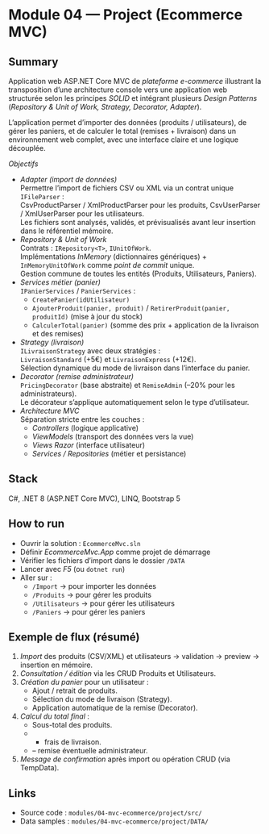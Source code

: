 # Module 04 — Project (Ecommerce MVC)

## Summary
Application web ASP.NET Core MVC de *plateforme e-commerce* illustrant la transposition d’une architecture console vers une application web structurée selon les principes *SOLID* et intégrant plusieurs *Design Patterns*  
(*Repository & Unit of Work, Strategy, Decorator, Adapter*).  

L’application permet d’importer des données (produits / utilisateurs), de gérer les paniers, et de calculer le total (remises + livraison) dans un environnement web complet, avec une interface claire et une logique découplée.

*Objectifs*
- *Adapter (import de données)*  
  Permettre l’import de fichiers CSV ou XML via un contrat unique `IFileParser` :  
  CsvProductParser / XmlProductParser pour les produits, CsvUserParser / XmlUserParser pour les utilisateurs.  
  Les fichiers sont analysés, validés, et prévisualisés avant leur insertion dans le référentiel mémoire.
- *Repository & Unit of Work*  
  Contrats : `IRepository<T>`, `IUnitOfWork`.  
  Implémentations *InMemory* (dictionnaires génériques) + `InMemoryUnitOfWork` comme *point de commit* unique.  
  Gestion commune de toutes les entités (Produits, Utilisateurs, Paniers).
- *Services métier (panier)*  
  `IPanierServices` / `PanierServices` :
  - `CreatePanier(idUtilisateur)`  
  - `AjouterProduit(panier, produit)` / `RetirerProduit(panier, produitId)` (mise à jour du stock)  
  - `CalculerTotal(panier)` (somme des prix + application de la livraison et des remises)
- *Strategy (livraison)*  
  `ILivraisonStrategy` avec deux stratégies :  
  `LivraisonStandard` (+5€) et `LivraisonExpress` (+12€).  
  Sélection dynamique du mode de livraison dans l’interface du panier.
- *Decorator (remise administrateur)*  
  `PricingDecorator` (base abstraite) et `RemiseAdmin` (–20% pour les administrateurs).  
  Le décorateur s’applique automatiquement selon le type d’utilisateur.
- *Architecture MVC*  
  Séparation stricte entre les couches :
  - *Controllers* (logique applicative)
  - *ViewModels* (transport des données vers la vue)
  - *Views Razor* (interface utilisateur)
  - *Services / Repositories* (métier et persistance)

## Stack
C#, .NET 8 (ASP.NET Core MVC), LINQ, Bootstrap 5

## How to run
- Ouvrir la solution : `EcommerceMvc.sln`
- Définir *EcommerceMvc.App* comme projet de démarrage
- Vérifier les fichiers d’import dans le dossier `/DATA`
- Lancer avec *F5* (ou `dotnet run`)
- Aller sur :
  - `/Import` → pour importer les données
  - `/Produits` → pour gérer les produits
  - `/Utilisateurs` → pour gérer les utilisateurs
  - `/Paniers` → pour gérer les paniers

## Exemple de flux (résumé)
1. *Import* des produits (CSV/XML) et utilisateurs → validation → preview → insertion en mémoire.
2. *Consultation / édition* via les CRUD Produits et Utilisateurs.
3. *Création du panier* pour un utilisateur :
   - Ajout / retrait de produits.
   - Sélection du mode de livraison (Strategy).
   - Application automatique de la remise (Decorator).
4. *Calcul du total final* :
   - Sous-total des produits.
   - + frais de livraison.
   - – remise éventuelle administrateur.
5. *Message de confirmation* après import ou opération CRUD (via TempData).

## Links
- Source code : `modules/04-mvc-ecommerce/project/src/`
- Data samples : `modules/04-mvc-ecommerce/project/DATA/`
